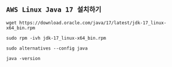## `AWS Linux Java 17 설치하기`

```
wget https://download.oracle.com/java/17/latest/jdk-17_linux-x64_bin.rpm

sudo rpm -ivh jdk-17_linux-x64_bin.rpm

sudo alternatives --config java

java -version
```